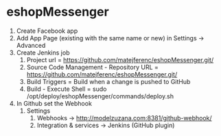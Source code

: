 # eshopMessenger

1. Create Facebook app
2. Add App Page (existing with the same name or new) in Settings -> Advanced
3. Create Jenkins job
    1. Project url = https://github.com/matejferenc/eshopMessenger.git/
    2. Source Code Management - Repository URL = https://github.com/matejferenc/eshopMessenger.git/
    3. Build Triggers = Build when a change is pushed to GitHub
    4. Build - Execute Shell = sudo /opt/deploy/eshopMessenger/commands/deploy.sh
4. In Github set the Webhook
    1. Settings
        1. Webhooks -> http://modelzuzana.com:8381/github-webhook/
        2. Integration & services -> Jenkins (GitHub plugin)